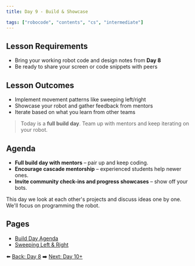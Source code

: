 ```yaml
---
title: Day 9 - Build & Showcase

tags: ["robocode", "contents", "cs", "intermediate"]
---
```


## Lesson Requirements

* Bring your working robot code and design notes from **Day 8**
* Be ready to share your screen or code snippets with peers

## Lesson Outcomes

* Implement movement patterns like sweeping left/right
* Showcase your robot and gather feedback from mentors
* Iterate based on what you learn from other teams

> Today is a **full build day**. Team up with mentors and keep iterating on your robot.

## Agenda

- **Full build day with mentors** – pair up and keep coding.
- **Encourage cascade mentorship** – experienced students help newer ones.
- **Invite community check-ins and progress showcases** – show off your bots.

This day we look at each other's projects and discuss ideas one by one. We'll focus on programming the robot.

## Pages
- [Build Day Agenda](/robocode/Day-9/00_build_showcase)
- [Sweeping Left & Right](/robocode/Day-9/01_sweeping_left_right)

⬅️ [Back: Day 8](/robocode/Day-8/index)
➡️ [Next: Day 10+](/robocode/Day-10+/index)
